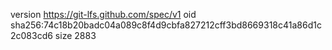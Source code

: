 version https://git-lfs.github.com/spec/v1
oid sha256:74c18b20badc04a089c8f4d9cbfa827212cff3bd8669318c41a86d1c2c083cd6
size 2883
